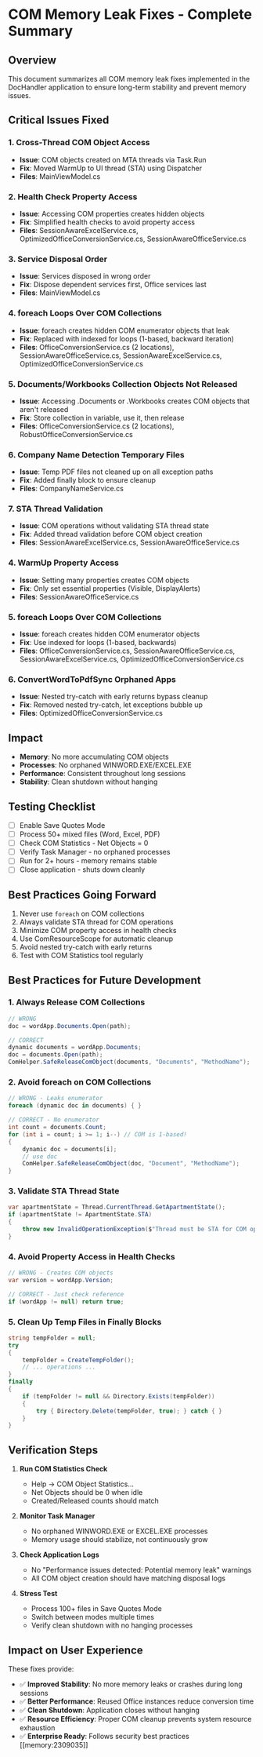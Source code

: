 # COM Memory Leak Fixes - Complete Summary

## Overview
This document summarizes all COM memory leak fixes implemented in the DocHandler application to ensure long-term stability and prevent memory issues.

## Critical Issues Fixed

### 1. Cross-Thread COM Object Access
- **Issue**: COM objects created on MTA threads via Task.Run
- **Fix**: Moved WarmUp to UI thread (STA) using Dispatcher
- **Files**: MainViewModel.cs

### 2. Health Check Property Access
- **Issue**: Accessing COM properties creates hidden objects
- **Fix**: Simplified health checks to avoid property access
- **Files**: SessionAwareExcelService.cs, OptimizedOfficeConversionService.cs, SessionAwareOfficeService.cs

### 3. Service Disposal Order
- **Issue**: Services disposed in wrong order
- **Fix**: Dispose dependent services first, Office services last
- **Files**: MainViewModel.cs

### 4. foreach Loops Over COM Collections
- **Issue**: foreach creates hidden COM enumerator objects that leak
- **Fix**: Replaced with indexed for loops (1-based, backward iteration)
- **Files**: OfficeConversionService.cs (2 locations), SessionAwareOfficeService.cs, SessionAwareExcelService.cs, OptimizedOfficeConversionService.cs

### 5. Documents/Workbooks Collection Objects Not Released
- **Issue**: Accessing .Documents or .Workbooks creates COM objects that aren't released
- **Fix**: Store collection in variable, use it, then release
- **Files**: OfficeConversionService.cs (2 locations), RobustOfficeConversionService.cs

### 6. Company Name Detection Temporary Files
- **Issue**: Temp PDF files not cleaned up on all exception paths
- **Fix**: Added finally block to ensure cleanup
- **Files**: CompanyNameService.cs

### 7. STA Thread Validation
- **Issue**: COM operations without validating STA thread state
- **Fix**: Added thread validation before COM object creation
- **Files**: SessionAwareExcelService.cs, SessionAwareOfficeService.cs

### 4. WarmUp Property Access
- **Issue**: Setting many properties creates COM objects
- **Fix**: Only set essential properties (Visible, DisplayAlerts)
- **Files**: SessionAwareOfficeService.cs

### 5. foreach Loops Over COM Collections
- **Issue**: foreach creates hidden COM enumerator objects
- **Fix**: Use indexed for loops (1-based, backwards)
- **Files**: OfficeConversionService.cs, SessionAwareOfficeService.cs, SessionAwareExcelService.cs, OptimizedOfficeConversionService.cs

### 6. ConvertWordToPdfSync Orphaned Apps
- **Issue**: Nested try-catch with early returns bypass cleanup
- **Fix**: Removed nested try-catch, let exceptions bubble up
- **Files**: OptimizedOfficeConversionService.cs

## Impact
- **Memory**: No more accumulating COM objects
- **Processes**: No orphaned WINWORD.EXE/EXCEL.EXE
- **Performance**: Consistent throughout long sessions
- **Stability**: Clean shutdown without hanging

## Testing Checklist
- [ ] Enable Save Quotes Mode
- [ ] Process 50+ mixed files (Word, Excel, PDF)
- [ ] Check COM Statistics - Net Objects = 0
- [ ] Verify Task Manager - no orphaned processes
- [ ] Run for 2+ hours - memory remains stable
- [ ] Close application - shuts down cleanly

## Best Practices Going Forward
1. Never use `foreach` on COM collections
2. Always validate STA thread for COM operations
3. Minimize COM property access in health checks
4. Use ComResourceScope for automatic cleanup
5. Avoid nested try-catch with early returns
6. Test with COM Statistics tool regularly 

## Best Practices for Future Development

### 1. Always Release COM Collections
```csharp
// WRONG
doc = wordApp.Documents.Open(path);

// CORRECT
dynamic documents = wordApp.Documents;
doc = documents.Open(path);
ComHelper.SafeReleaseComObject(documents, "Documents", "MethodName");
```

### 2. Avoid foreach on COM Collections
```csharp
// WRONG - Leaks enumerator
foreach (dynamic doc in documents) { }

// CORRECT - No enumerator
int count = documents.Count;
for (int i = count; i >= 1; i--) // COM is 1-based!
{
    dynamic doc = documents[i];
    // use doc
    ComHelper.SafeReleaseComObject(doc, "Document", "MethodName");
}
```

### 3. Validate STA Thread State
```csharp
var apartmentState = Thread.CurrentThread.GetApartmentState();
if (apartmentState != ApartmentState.STA)
{
    throw new InvalidOperationException($"Thread must be STA for COM operations. Current: {apartmentState}");
}
```

### 4. Avoid Property Access in Health Checks
```csharp
// WRONG - Creates COM objects
var version = wordApp.Version;

// CORRECT - Just check reference
if (wordApp != null) return true;
```

### 5. Clean Up Temp Files in Finally Blocks
```csharp
string tempFolder = null;
try
{
    tempFolder = CreateTempFolder();
    // ... operations ...
}
finally
{
    if (tempFolder != null && Directory.Exists(tempFolder))
    {
        try { Directory.Delete(tempFolder, true); } catch { }
    }
}
```

## Verification Steps

1. **Run COM Statistics Check**
   - Help → COM Object Statistics...
   - Net Objects should be 0 when idle
   - Created/Released counts should match

2. **Monitor Task Manager**
   - No orphaned WINWORD.EXE or EXCEL.EXE processes
   - Memory usage should stabilize, not continuously grow

3. **Check Application Logs**
   - No "Performance issues detected: Potential memory leak" warnings
   - All COM object creation should have matching disposal logs

4. **Stress Test**
   - Process 100+ files in Save Quotes Mode
   - Switch between modes multiple times
   - Verify clean shutdown with no hanging processes

## Impact on User Experience

These fixes provide:
- ✅ **Improved Stability**: No more memory leaks or crashes during long sessions
- ✅ **Better Performance**: Reused Office instances reduce conversion time
- ✅ **Clean Shutdown**: Application closes without hanging
- ✅ **Resource Efficiency**: Proper COM cleanup prevents system resource exhaustion
- ✅ **Enterprise Ready**: Follows security best practices [[memory:2309035]] 